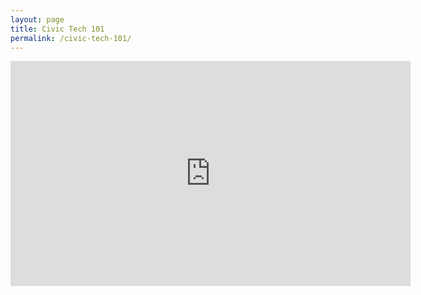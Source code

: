 ```yaml
---
layout: page
title: Civic Tech 101
permalink: /civic-tech-101/
---
```


<iframe width="640" height="360" src="https://www.youtube.com/embed/SbClU_S8zNw" title="Civic Tech 101" frameborder="0" allow="accelerometer; autoplay; clipboard-write; encrypted-media; gyroscope; picture-in-picture; web-share" referrerpolicy="strict-origin-when-cross-origin" allowfullscreen></iframe>
